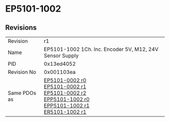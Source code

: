 # EP5101-1002

## Revisions
<table>
<tr>
<td>Revision</td>
<td>r1</td>
</tr>
<tr>
<td>Name</td>
<td>EP5101-1002 1Ch. Inc. Encoder 5V, M12, 24V Sensor Supply</td>
</tr>
<tr>
<td>PID</td>
<td>0x13ed4052</td>
</tr>
<tr>
<td>Revision No</td>
<td>0x001103ea</td>
</tr>
<tr>
<td>Same PDOs as</td>
<td><a href="EP5101-0002.md">EP5101-0002 r0</a><br/><a href="EP5101-0002.md">EP5101-0002 r1</a><br/><a href="EP5101-0002.md">EP5101-0002 r2</a><br/><a href="EPP5101-1002.md">EPP5101-1002 r0</a><br/><a href="EPP5101-1002.md">EPP5101-1002 r1</a><br/><a href="ER5101-1002.md">ER5101-1002 r1</a></td>
</tr>
</table>
